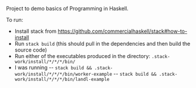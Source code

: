 Project to demo basics of Programming in Haskell.

To run:
 - Install stack from https://github.com/commercialhaskell/stack#how-to-install
 - Run `stack build` (this should pull in the dependencies and then build the source code)
 - Run either of the executables produced in the directory: `.stack-work/install/*/*/*/bin/`
 - I was running
 -- `stack build && .stack-work/install/*/*/*/bin/worker-example`
 -- `stack build && .stack-work/install/*/*/*/bin/landl-example`
